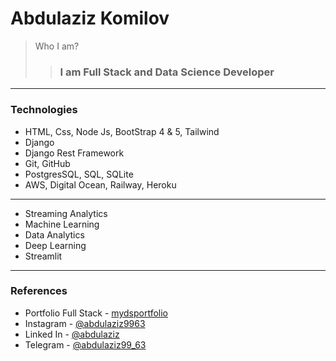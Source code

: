 # Abdulaziz Komilov

> Who I am? 
>> ### I am Full Stack and Data Science Developer

---

### Technologies

- HTML, Css, Node Js, BootStrap 4 & 5, Tailwind
- Django
- Django Rest Framework
- Git, GitHub
- PostgresSQL, SQL, SQLite
- AWS, Digital Ocean, Railway, Heroku
---
- Streaming Analytics
- Machine Learning
- Data Analytics
- Deep Learning
- Streamlit

---

### References

- Portfolio Full Stack - [mydsportfolio]([https://kingsdev.herokuapp.com/](https://t.me/abdulaziz_portfolio_dev))
- Instagram - [@abdulaziz9963](https://www.instagram.com/invites/contact/?i=i5vhx1u4020i&utm_content=lj9nhkh)
- Linked In - [@abdulaziz](https://www.linkedin.com/in/abdulaziz-komilov-203060246)
- Telegram - [@abdulaziz99_63](https://t.me/abdulaziz99_63)
